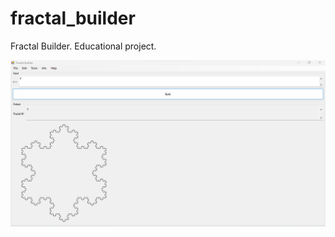 # fractal_builder
Fractal Builder. Educational project. 

![screenshot](https://github.com/altirtix/fractal_builder/blob/main/screenshot.png)
